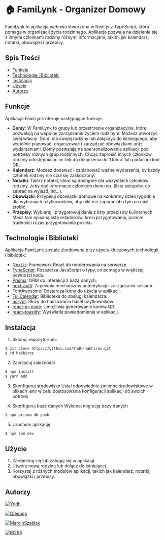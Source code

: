 # 🏠 FamiLynk - Organizer Domowy

FamiLynk to aplikacja webowa stworzona w Next.js z TypeScript, która pomaga w organizacji życia rodzinnego. Aplikacja pozwala na dzielenie się z innymi członkami rodziny różnymi informacjami, takimi jak kalendarz, notatki, obowiązki i przepisy.

## Spis Treści

- [Funkcje](#funkcje)
- [Technologie i Biblioteki](#technologie-i-biblioteki)
- [Instalacja](#instalacja)
- [Użycie](#użycie)
- [Autorzy](#autors)

## Funkcje

Aplikacja FamiLynk oferuje następujące funkcje:

- **Domy**: W FamiLynk to grupy lub przestrzenie organizacyjne, które pozwalają na wspólne zarządzanie życiem rodzinym. Możesz utworzyć swój własny 'Dom' dla swojej rodziny lub dołączyć do istniejącego, aby wspólnie planować, organizować i zarządzać obowiązkami oraz wydarzeniami. Domy pozwalają na spersonalizowanie aplikacji pod potrzeby różnych grup rodzinnych. Chcąc zaprosić innych członków rodziny udostępniając im link do dołączenia do 'Domu' lub podać im kod QR.
- **Kalendarz**: Możesz dodawać i zaplanować ważne wydarzenia, by każdy członek rodziny nie czuł się zaskoczony.
- **Notatki**: Twórz notatki, które są dostępne dla wszystkich członków rodziny, żeby dać informacje członkom domu np. (lista zakupów, co zabrać na wyjazd, itd...).
- **Obowiązki**: Przypisuj obowiązki domowe na konkretny dzień tygodnia dla wybranych użytkowników, aby nikt nie zapomniał o tym co miał zrobić.
- **Przepisy**: Wybieraj i przygotowuj dania z listy przepisów kulinarnych. Masz tam opisaną listę składników, kroki przygotowania, poziom trudności i czas przygotowania posiłku.

## Technologie i Biblioteki

Aplikacja FamiLynk została zbudowana przy użyciu kluczowych technologii i bibliotek:

- [Next.js](https://nextjs.org): Framework React do renderowania na serwerze.
- [TypeScript](https://www.typescriptlang.org): Rozszerza JavaScript o typy, co pomaga w większej pewności kodu.
- [Prisma](https://prisma.io): ORM do interakcji z bazą danych.
- [next-auth](https://next-auth.js.org): Zapewnia mechanizmy autentykacji i zarządzania sesjami.
- [FontAwesome](https://fontawesome.com): Dostarcza ikony do użycia w aplikacji.
- [FullCalendar](https://fullcalendar.io): Biblioteka do obsługi kalendarza.
- [bcrypt](https://github.com/kelektiv/node.bcrypt.js): Służy do haszowania haseł użytkowników.
- [react-qr-code](https://github.com/zpao/qrcode.react): Umożliwia generowanie kodów QR.
- [react-toastify](https://fkhadra.github.io/react-toastify): Wyświetla powiadomienia w aplikacji.


## Instalacja

1. Sklonuj repozytorium:

```bash
$ git clone https://github.com/Yndh/hakhiros.git
$ cd hakhiros
```

2. Zainstaluj zależności
```bash
$ npm install
$ yarn add
```

3. Skonfiguruj środowisko
Ustal odpowiednie zmienne środowiskowe w plikach .env w celu dostosowania konfiguracji aplikacji do swoich potrzeb.

4. Skonfiguruj baze danych
Wykonaj migrację bazy danych
```bash
$ npx prisma db push
```

5. Uruchom aplikację
```bash
$ npm run dev
```

## Użycie

1. Zarejestruj się lub zaloguj się w aplikacji.
2. Utwórz nową rodzinę lub dołącz do istniejącej.
3. Korzystaj z różnych modułów aplikacji, takich jak kalendarz, notatki, obowiązki i przepisy.

## Autorzy
[![Yndh](https://github.com/Yndh.png?size=40)](https://github.com/Yndh) 

[![Qlesuga](https://github.com/Qlesuga.png?size=40)](https://github.com/Qlesuga) 

[![MarcinSzablak](https://github.com/MarcinSzablak.png?size=40)](https://github.com/MarcinSzablak) 

[![IB2R5](https://github.com/IB2R5I.png?size=40)](https://github.com/IB2R5I)
